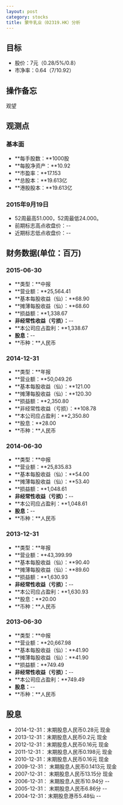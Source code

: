 ```yaml
---
layout: post
category: stocks
title: 蒙牛乳业（02319.HK）分析
---
```


## 目标 ##

- 股价：7元（0.28/5%/0.8）
- 市净率：0.64（7/10.92）

## 操作备忘 ##

观望

## 观测点 ##

### 基本面 ###

- **每手股数：**1000股
- **每股净资产：**10.92
- **市盈率：**17.153
- **总股本：**19.613亿
- **港股股本：**19.613亿

### 2015年9月19日 ###

- 52周最高51.000，52周最低24.000。
- 前期标志高点收盘价：--
- 近期标志低点收盘价：--

## 财务数据(单位：百万) ##

### 2015-06-30 ###

- **类型：**中报
- **营业额：**25,564.41
- **基本每股收益（仙）：**68.90
- **摊薄每股收益（仙）：**68.60
- **损益额：**1,338.67
- **非经常性收益（亏损）：**--
- **本公司应占盈利：**1,338.67
- **股息：**--
- **币种：**人民币

### 2014-12-31 ###

- **类型：**年报
- **营业额：**50,049.26
- **基本每股收益（仙）：**121.00
- **摊薄每股收益（仙）：**120.30
- **损益额：**2,350.80
- **非经常性收益（亏损）：**108.78
- **本公司应占盈利：**2,350.80
- **股息：**28.00
- **币种：**人民币

### 2014-06-30 ###

- **类型：**中报
- **营业额：**25,835.83
- **基本每股收益（仙）：**54.00
- **摊薄每股收益（仙）：**53.40
- **损益额：**1,048.61
- **非经常性收益（亏损）：**--
- **本公司应占盈利：**1,048.61
- **股息：**--
- **币种：**人民币

### 2013-12-31 ###

- **类型：**年报
- **营业额：**43,399.99
- **基本每股收益（仙）：**90.40
- **摊薄每股收益（仙）：**89.60
- **损益额：**1,630.93
- **非经常性收益（亏损）：**--
- **本公司应占盈利：**1,630.93
- **股息：**20.00
- **币种：**人民币

### 2013-06-30 ###

- **类型：**中报
- **营业额：**20,667.98
- **基本每股收益（仙）：**41.90
- **摊薄每股收益（仙）：**41.90
- **损益额：**749.49
- **非经常性收益（亏损）：**--
- **本公司应占盈利：**749.49
- **股息：**--
- **币种：**人民币

## 股息 ##

- 2014-12-31：末期股息人民币0.28元 现金
- 2013-12-31：末期股息人民币0.2元 现金
- 2012-12-31：末期股息人民币0.16元 现金
- 2011-12-31：	末期股息人民币0.198元 现金
- 2010-12-31：末期股息人民币0.16元 现金
- 2009-12-31：	末期股息人民币0.1413元 现金
- 2007-12-31：	末期股息人民币13.15分 现金
- 2006-12-31：	末期股息人民币10.94分 --
- 2005-12-31：	末期股息人民币6.86分 --
- 2004-12-31：末期股息港币5.48仙 --
